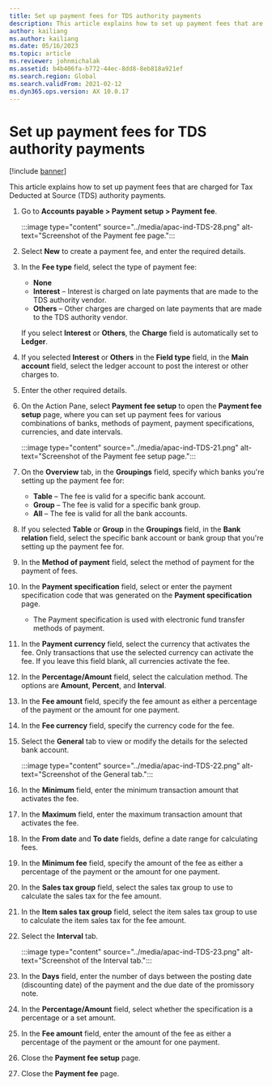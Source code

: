 ```yaml
---
title: Set up payment fees for TDS authority payments
description: This article explains how to set up payment fees that are charged for Tax Deducted at Source (TDS) authority payments.
author: kailiang
ms.author: kailiang
ms.date: 05/16/2023
ms.topic: article
ms.reviewer: johnmichalak
ms.assetid: b4b406fa-b772-44ec-8dd8-8eb818a921ef
ms.search.region: Global
ms.search.validFrom: 2021-02-12
ms.dyn365.ops.version: AX 10.0.17
---
```


# Set up payment fees for TDS authority payments

[!include [banner](../../includes/banner.md)]

This article explains how to set up payment fees that are charged for Tax Deducted at Source (TDS) authority payments.

1. Go to **Accounts payable \> Payment setup \> Payment fee**.

   :::image type="content" source="../media/apac-ind-TDS-28.png" alt-text="Screenshot of the Payment fee page."::: 


3. Select **New** to create a payment fee, and enter the required details.
4. In the **Fee type** field, select the type of payment fee:

    - **None**
    - **Interest** – Interest is charged on late payments that are made to the TDS authority vendor.
    - **Others** – Other charges are charged on late payments that are made to the TDS authority vendor.

    If you select **Interest** or **Others**, the **Charge** field is automatically set to **Ledger**.

5. If you selected **Interest** or **Others** in the **Field type** field, in the **Main account** field, select the ledger account to post the interest or other charges to.
6. Enter the other required details.
7. On the Action Pane, select **Payment fee setup** to open the **Payment fee setup** page, where you can set up payment fees for various combinations of banks, methods of payment, payment specifications, currencies, and date intervals.

   :::image type="content" source="../media/apac-ind-TDS-21.png" alt-text="Screenshot of the Payment fee setup page."::: 

9. On the **Overview** tab, in the **Groupings** field, specify which banks you're setting up the payment fee for:

    - **Table** – The fee is valid for a specific bank account.
    - **Group** – The fee is valid for a specific bank group.
    - **All** – The fee is valid for all the bank accounts.

10. If you selected **Table** or **Group** in the **Groupings** field, in the **Bank relation** field, select the specific bank account or bank group that you're setting up the payment fee for.
11. In the **Method of payment** field, select the method of payment for the payment of fees.
12. In the **Payment specification** field, select or enter the payment specification code that was generated on the **Payment specification** page.
    - The Payment specification is used with electronic fund transfer methods of payment.
13. In the **Payment currency** field, select the currency that activates the fee. Only transactions that use the selected currency can activate the fee. If you leave this field blank, all currencies activate the fee.
14. In the **Percentage/Amount** field, select the calculation method. The options are **Amount**, **Percent**, and **Interval**.
15. In the **Fee amount** field, specify the fee amount as either a percentage of the payment or the amount for one payment.
16. In the **Fee currency** field, specify the currency code for the fee.
17. Select the **General** tab to view or modify the details for the selected bank account.

    :::image type="content" source="../media/apac-ind-TDS-22.png" alt-text="Screenshot of the General tab."::: 

16. In the **Minimum** field, enter the minimum transaction amount that activates the fee.
17. In the **Maximum** field, enter the maximum transaction amount that activates the fee.
18. In the **From date** and **To date** fields, define a date range for calculating fees.
19. In the **Minimum fee** field, specify the amount of the fee as either a percentage of the payment or the amount for one payment.
20. In the **Sales tax group** field, select the sales tax group to use to calculate the sales tax for the fee amount.
21. In the **Item sales tax group** field, select the item sales tax group to use to calculate the item sales tax for the fee amount.
22. Select the **Interval** tab. 

    :::image type="content" source="../media/apac-ind-TDS-23.png" alt-text="Screenshot of the Interval tab."::: 


24. In the **Days** field, enter the number of days between the posting date (discounting date) of the payment and the due date of the promissory note.
25. In the **Percentage/Amount** field, select whether the specification is a percentage or a set amount.
26. In the **Fee amount** field, enter the amount of the fee as either a percentage of the payment or the amount for one payment.
27. Close the **Payment fee setup** page.
28. Close the **Payment fee** page.
